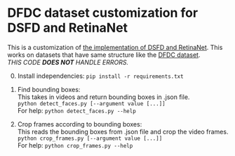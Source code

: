 # DFDC dataset customization for DSFD and RetinaNet
This is a customization of [the implementation of DSFD and RetinaNet](https://github.com/hukkelas/DSFD-Pytorch-Inference.git). This works on datasets that have same structure like the [DFDC dataset](https://www.kaggle.com/c/deepfake-detection-challenge).  
_THIS CODE **DOES NOT** HANDLE ERRORS._

0. Install independencies:
```pip install -r requirements.txt```

1. Find bounding boxes:  
This takes in videos and return bounding boxes in .json file.  
```python detect_faces.py [--argument value [...]]```  
For help: ```python detect_faces.py --help```

2. Crop frames according to bounding boxes:  
This reads the bounding boxes from .json file and crop the video frames.  
```python crop_frames.py [--argument value [...]]```  
For help: ```python crop_frames.py --help```